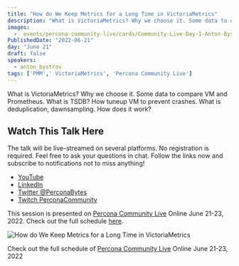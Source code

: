 ```yaml
---
title: "How do We Keep Metrics for a Long Time in VictoriaMetrics"
description: "What is VictoriaMetrics? Why we choose it. Some data to compare VM and Prometheus. What is TSDB? How tuneup VM to prevent crashes. What is deduplication, dawnsampling. How does it work?"
images:
  -  events/percona-community-live/cards/Community-Live-Day-1-Anton-Bystrov.jpg
PublishedDate: "2022-06-21"
day: "June 21"
draft: false
speakers:
  - anton_bystrov
tags: ['PMM',' VictoriaMetrics', 'Percona Community Live']
---
```


What is VictoriaMetrics? Why we choose it. Some data to compare VM and Prometheus. What is TSDB? How tuneup VM to prevent crashes. What is deduplication, dawnsampling. How does it work?

## Watch This Talk Here

The talk will be live-streamed on several platforms. No registration is required. Feel free to ask your questions in chat. Follow the links now and subscribe to notifications not to miss anything!

* [YouTube](https://www.youtube.com/watch?v=JBZSWDNmO9M)
* [LinkedIn](https://www.linkedin.com/feed/update/urn:li:ugcPost:6940253974163832832/)
* [Twitter @PerconaBytes](https://twitter.com/PerconaBytes)
* [Twitch PerconaCommunity](https://www.twitch.tv/perconacommunity)

This session is presented on [Percona Community Live](/events/percona-community-live-2022/) Online June 21-23, 2022. Check out the full schedule [here](/events/percona-community-live-2022/).

![How do We Keep Metrics for a Long Time in VictoriaMetrics](events/percona-community-live/cards/Community-Live-Day-1-Anton-Bystrov.jpg)

Check out the full schedule of [Percona Community Live](/events/percona-community-live-2022/) Online June 21-23, 2022
